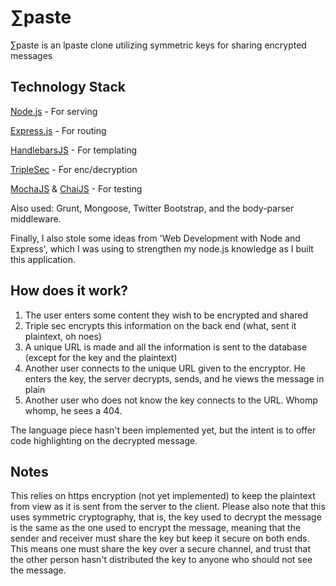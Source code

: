 ∑paste
======

∑paste is an lpaste clone utilizing symmetric keys for sharing encrypted messages

Technology Stack
----------------
[Node.js](http://nodejs.org/) - For serving

[Express.js](http://expressjs.com/) - For routing

[HandlebarsJS](http://handlebarsjs.com/) - For templating

[TripleSec](https://github.com/keybase/triplesec) - For enc/decryption

[MochaJS](http://mochajs.org/) & [ChaiJS](http://chaijs.com/) - For testing

Also used: Grunt, Mongoose, Twitter Bootstrap, and the body-parser middleware.

Finally, I also stole some ideas from 'Web Development with Node and Express',
which I was using to strengthen my node.js knowledge as I built this application.

How does it work?
-----------------

1. The user enters some content they wish to be encrypted and shared
2. Triple sec encrypts this information on the back end (what, sent it plaintext, oh noes)
3. A unique URL is made and all the information is sent to the database (except for the key and the plaintext)
4. Another user connects to the unique URL given to the encryptor. He enters the key, the server decrypts, sends, and he views the message in plain
5. Another user who does not know the key connects to the URL. Whomp whomp, he sees a 404.

The language piece hasn't been implemented yet, but the intent is to offer code highlighting on the
decrypted message.

Notes
-----
This relies on https encryption (not yet implemented) to keep the plaintext from view as it is sent from
the server to the client. Please also note that this uses symmetric cryptography,
that is, the key used to decrypt the message is the same as the one used to encrypt
the message, meaning that the sender and receiver must share the key but keep it
secure on both ends. This means one must share the key over a secure channel, and
trust that the other person hasn't distributed the key to anyone who should not
see the message.
